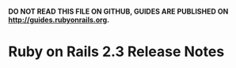 **DO NOT READ THIS FILE ON GITHUB, GUIDES ARE PUBLISHED ON http://guides.rubyonrails.org.**

Ruby on Rails 2.3 Release Notes
===